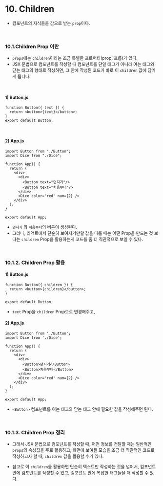 # 10. Children

- 컴포넌트의 자식들을 값으로 받는 `prop`이다.

<br/>

### 10.1.Children Prop 이란

- `props`에는 `children`이라는 조금 특별한 프로퍼티(prop, 프롭)가 있다.
- JSX 문법으로 컴포넌트를 작성할 때 컴포넌트를 단일 태그가 아니라 여는 태그와 닫는 태그의 형태로 작성하면, 그 안에 작성된 코드가 바로 이 `children` 값에 담기게 됩니다.

<br/>

#### 1) Button.js

```react
function Button({ text }) {
  return <button>{text}</button>;
}
export default Button;
```

<br/>

#### 2) App.js

```react
import Button from "./Button";
import Dice from "./Dice";

function App() {
  return (
    <div>
      <div>
        <Button text="던지기"/>
        <Button text="처음부터"/>
      </div>
      <Dice color="red" num={2} />
    </div>
  );
}

export default App;
```

- `던지기` 와 `처음부터`의 버튼이 생성된다.
- 그러나, 리액트에서 단순히 보여지기만할 값을 다룰 때는 어떤 Prop을 만드는 것 보다는 `children` Prop을 활용하는게 코드를 좀 더 직관적으로 보일 수 있다. 

<br/>

### 10.1.2. Children Prop 활용

#### 1) Button.js

```react
function Button({ children }) {
  return <button>{children}</button>;
}

export default Button;

```

- `text` Prop을 `children` Prop으로 변경해주고, 

#### 2) App.js

```react
import Button from './Button';
import Dice from './Dice';

function App() {
  return (
    <div>
      <div>
        <Button>던지기</Button>
        <Button>처음부터</Button>
      </div>
      <Dice color="red" num={2} />
    </div>
  );
}

export default App;
```

- `<Button>` 컴포넌트를 여는 태그와 닫는 태그 안에 필요한 값을 작성해주면 된다.

<br/>

### 10.1.3. Children Prop 정리

- 그래서 JSX 문법으로 컴포넌트를 작성할 때, 어떤 정보를 전달할 때는 일반적인 `props`의 속성값을 주로 활용하고, 화면에 보여질 모습을 조금 더 직관적인 코드로 작성하고자 할 때, `children` 값을 활용할 수가 있다.

- 참고로 이 `children`을 활용하면 단순히 텍스트만 작성하는 것을 넘어서, 컴포넌트 안에 컴포넌트를 작성할 수 있고, 컴포넌트 안에 복잡한 태그들을 더 작성할 수 있다.

  